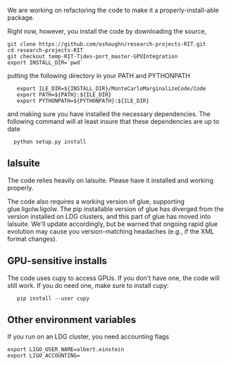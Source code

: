 
We are working on refactoring the code to make it a properly-install-able package.

Right now, however, you install the code by downloading the source,
```
git clone https://github.com/oshaughn/research-projects-RIT.git
cd research-projects-RIT
git checkout temp-RIT-Tides-port_master-GPUIntegration   
export INSTALL_DIR=`pwd`
```

putting the following directory in your PATH and PYTHONPATH

```
   export ILE_DIR=${INSTALL_DIR}/MonteCarloMarginalizeCode/Code
   export PATH=${PATH}:${ILE_DIR}
   export PYTHONPATH=${PYTHONPATH}:${ILE_DIR}
```

and making sure you have installed the necessary dependencies.  The following command will at least insure that these dependencies are up to date 
```
  python setup.py install 
```

## lalsuite
The code relies heavily on lalsuite.    Please have it installed and working properly.

The code also requires a working version of glue, supporting glue.ligolw.ligolw.  The pip installable version of glue has diverged from the version installed on LDG clusters, and this part of glue has moved into lalsuite.  We'll update accordingly, but be warned that ongoing rapid glue evolution may cause you version-matching headaches (e.g., if the XML format changes). 

## GPU-sensitive installs

The code uses cupy to access GPUs.  If you don't have one, the code will still work.
If you do need one, make sure to install cupy:

```
   pip install --user cupy
```

## Other environment variables

If you run on an LDG cluster, you need accounting flags

```
export LIGO_USER_NAME=albert.einstein
export LIGO_ACCOUNTING=
```
